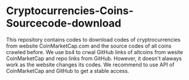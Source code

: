 # Cryptocurrencies-Coins-Sourcecode-download
This repository contains codes to download codes of cryptrocurrencies from website CoinMarketCap.com and the source codes of all coins crawled before. 
We use bs4 to crwal GitHub links of altcoins from wesite CoinMarketCap and repo links from GitHub. However, it doesn't alaways work as the website changes its codes. We recommend to use API of CoinMarketCap and GitHub to get a stable access.
